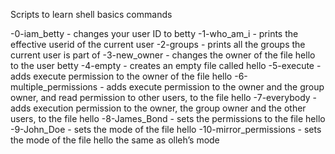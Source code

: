 Scripts to learn shell basics commands

-0-iam_betty - changes your user ID to betty
-1-who_am_i - prints the effective userid of the current user
-2-groups - prints all the groups the current user is part of
-3-new_owner - changes the owner of the file hello to the user betty
-4-empty - creates an empty file called hello
-5-execute - adds execute permission to the owner of the file hello
-6-multiple_permissions - adds execute permission to the owner and the group owner, and read permission to other users, to the file hello
-7-everybody - adds execution permission to the owner, the group owner and the other users, to the file hello
-8-James_Bond - sets the permissions to the file hello
-9-John_Doe - sets the mode of the file hello
-10-mirror_permissions - sets the mode of the file hello the same as olleh’s mode
